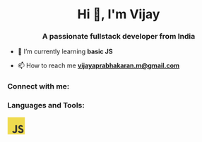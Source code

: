 <h1 align="center">Hi 👋, I'm Vijay</h1>
<h3 align="center">A passionate fullstack developer from India</h3>

- 🌱 I’m currently learning **basic JS**

- 📫 How to reach me **vijayaprabhakaran.m@gmail.com**

<h3 align="left">Connect with me:</h3>
<p align="left">
</p>

<h3 align="left">Languages and Tools:</h3>
<p align="left"> <a href="https://developer.mozilla.org/en-US/docs/Web/JavaScript" target="_blank" rel="noreferrer"> <img src="https://raw.githubusercontent.com/devicons/devicon/master/icons/javascript/javascript-original.svg" alt="javascript" width="40" height="40"/> </a> </p>
